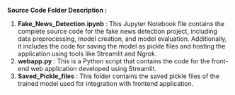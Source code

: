 **Source Code Folder Description :**


1. **Fake_News_Detection.ipynb** :  This Jupyter Notebook file contains the complete source code for the fake news detection project, including data preprocessing, model creation, and model evaluation. Additionally, it includes the code for saving the model as pickle files and hosting the application using tools like Streamlit and Ngrok.
2. **webapp.py** : This is a Python script that contains the code for the front-end web application developed using Streamlit.
3. **Saved_Pickle_files** : This folder contains the saved pickle files of the trained model used for integration with frontend application. 
